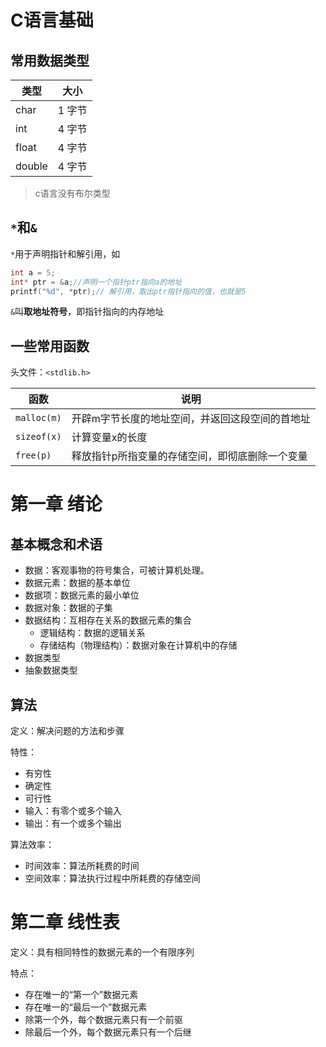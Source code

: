 # C语言基础

## 常用数据类型

| 类型   | 大小   |
| ------ | ------ |
| char   | 1 字节 |
| int    | 4 字节 |
| float  | 4 字节 |
| double | 4 字节 |

> c语言没有布尔类型

## `*`和`&`

`*`用于声明指针和解引用，如

```c
int a = 5;
int* ptr = &a;//声明一个指针ptr指向a的地址
printf("%d", *ptr);// 解引用，取出ptr指针指向的值，也就是5
```

`&`叫**取地址符号**，即指针指向的内存地址

## 一些常用函数

头文件：`<stdlib.h>`

| 函数        | 说明                                            |
| ----------- | ----------------------------------------------- |
| `malloc(m)` | 开辟m字节长度的地址空间，并返回这段空间的首地址 |
| `sizeof(x)` | 计算变量x的长度                                 |
| `free(p)`   | 释放指针p所指变量的存储空间，即彻底删除一个变量 |



# 第一章 绪论

## 基本概念和术语

- 数据：客观事物的符号集合，可被计算机处理。
- 数据元素：数据的基本单位
- 数据项：数据元素的最小单位
- 数据对象：数据的子集
- 数据结构：互相存在关系的数据元素的集合 
  - 逻辑结构：数据的逻辑关系
  - 存储结构（物理结构）：数据对象在计算机中的存储
- 数据类型
- 抽象数据类型

## 算法

定义：解决问题的方法和步骤

特性：

- 有穷性
- 确定性
- 可行性
- 输入：有零个或多个输入
- 输出：有一个或多个输出

算法效率：

- 时间效率：算法所耗费的时间
- 空间效率：算法执行过程中所耗费的存储空间



# 第二章 线性表

定义：具有相同特性的数据元素的一个有限序列

特点：

- 存在唯一的“第一个”数据元素
- 存在唯一的“最后一个”数据元素
- 除第一个外，每个数据元素只有一个前驱
- 除最后一个外，每个数据元素只有一个后继

